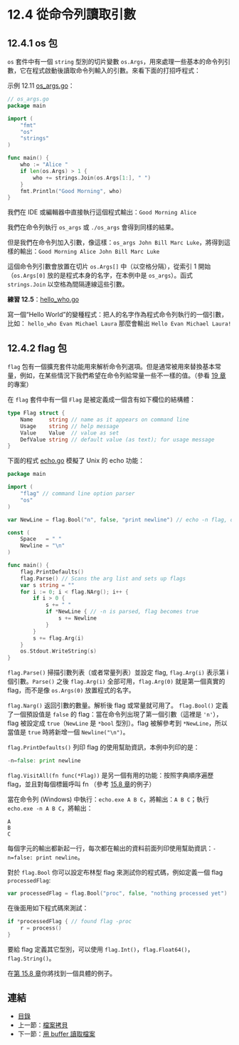 # 12.4 從命令列讀取引數

## 12.4.1 os 包

`os` 套件中有一個 `string` 型別的切片變數 `os.Args`，用來處理一些基本的命令列引數，它在程式啟動後讀取命令列輸入的引數。來看下面的打招呼程式：

示例 12.11 [os_args.go](examples/chapter_12/os_args.go)：

```go
// os_args.go
package main

import (
	"fmt"
	"os"
	"strings"
)

func main() {
	who := "Alice "
	if len(os.Args) > 1 {
		who += strings.Join(os.Args[1:], " ")
	}
	fmt.Println("Good Morning", who)
}
```

我們在 IDE 或編輯器中直接執行這個程式輸出：`Good Morning Alice`

我們在命令列執行 `os_args` 或 `./os_args` 會得到同樣的結果。

但是我們在命令列加入引數，像這樣：`os_args John Bill Marc Luke`，將得到這樣的輸出：`Good Morning Alice John Bill Marc Luke`

這個命令列引數會放置在切片 `os.Args[]` 中（以空格分隔），從索引 1 開始（`os.Args[0]` 放的是程式本身的名字，在本例中是 `os_args`）。函式 `strings.Join` 以空格為間隔連線這些引數。

**練習 12.5**：[hello_who.go](exercises/chapter_12/hello_who.go)

寫一個“Hello World”的變種程式：把人的名字作為程式命令列執行的一個引數，比如： `hello_who Evan Michael Laura` 那麼會輸出 `Hello Evan Michael Laura!`

## 12.4.2 flag 包

`flag` 包有一個擴充套件功能用來解析命令列選項。但是通常被用來替換基本常量，例如，在某些情況下我們希望在命令列給常量一些不一樣的值。（參看 [19 章](19.0.md)的專案）

在 `flag` 套件中有一個 `Flag` 是被定義成一個含有如下欄位的結構體：

```go
type Flag struct {
	Name     string // name as it appears on command line
	Usage    string // help message
	Value    Value  // value as set
	DefValue string // default value (as text); for usage message
}
```

下面的程式 [echo.go](examples/chapter_12/echo.go) 模擬了 Unix 的 echo 功能：

```go
package main

import (
	"flag" // command line option parser
	"os"
)

var NewLine = flag.Bool("n", false, "print newline") // echo -n flag, of type *bool

const (
	Space   = " "
	Newline = "\n"
)

func main() {
	flag.PrintDefaults()
	flag.Parse() // Scans the arg list and sets up flags
	var s string = ""
	for i := 0; i < flag.NArg(); i++ {
		if i > 0 {
			s += " "
			if *NewLine { // -n is parsed, flag becomes true
				s += Newline
			}
		}
		s += flag.Arg(i)
	}
	os.Stdout.WriteString(s)
}
```

`flag.Parse()` 掃描引數列表（或者常量列表）並設定 flag, `flag.Arg(i)` 表示第 i 個引數。`Parse()` 之後 `flag.Arg(i)` 全部可用，`flag.Arg(0)` 就是第一個真實的 flag，而不是像 `os.Args(0)` 放置程式的名字。

`flag.Narg()` 返回引數的數量。解析後 flag 或常量就可用了。
`flag.Bool()` 定義了一個預設值是 `false` 的 flag：當在命令列出現了第一個引數（這裡是 `'n'`），flag 被設定成 `true`（`NewLine` 是 `*bool` 型別）。flag 被解參考到 `*NewLine`，所以當值是 `true` 時將新增一個 `Newline("\n")`。

`flag.PrintDefaults()` 列印 flag 的使用幫助資訊，本例中列印的是：

```go
-n=false: print newline
```

`flag.VisitAll(fn func(*Flag))` 是另一個有用的功能：按照字典順序遍歷 flag，並且對每個標籤呼叫 fn （參考 [15.8 章](15.8.md)的例子）

當在命令列 (Windows) 中執行：`echo.exe A B C`，將輸出：`A B C`；執行 `echo.exe -n A B C`，將輸出：

```
A
B
C
```

每個字元的輸出都新起一行，每次都在輸出的資料前面列印使用幫助資訊：`-n=false: print newline`。

對於 `flag.Bool` 你可以設定布林型 flag 來測試你的程式碼，例如定義一個 flag `processedFlag`:

```go
var processedFlag = flag.Bool("proc", false, "nothing processed yet")
```

在後面用如下程式碼來測試：

```go
if *processedFlag { // found flag -proc
	r = process()
}
```

要給 flag 定義其它型別，可以使用 `flag.Int()`，`flag.Float64()`，`flag.String()`。

在[第 15.8 章](15.8.md)你將找到一個具體的例子。

## 連結

- [目錄](directory.md)
- 上一節：[檔案拷貝](12.3.md)
- 下一節：[用 buffer 讀取檔案](12.5.md)
